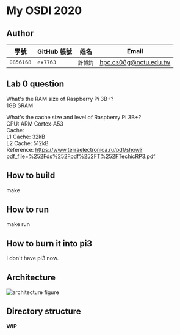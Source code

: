 # My OSDI 2020

## Author

| 學號 | GitHub 帳號 | 姓名 | Email |
| --- | ----------- | --- | --- |
|`0856168`| `ex7763` | `許博鈞` | hpc.cs08g@nctu.edu.tw |

## Lab 0 question

What's the RAM size of Raspberry Pi 3B+?  
1GB SRAM  

What's the cache size and level of Raspberry Pi 3B+?  
CPU: ARM Cortex-A53  
Cache:  
    L1 Cache: 32kB  
    L2 Cache: 512kB  
Reference: https://www.terraelectronica.ru/pdf/show?pdf_file=%252Fds%252Fpdf%252FT%252FTechicRP3.pdf  

## How to build

make

## How to run

make run

## How to burn it into pi3

I don't have pi3 now.

## Architecture

![architecture figure]()

## Directory structure

**WIP**


